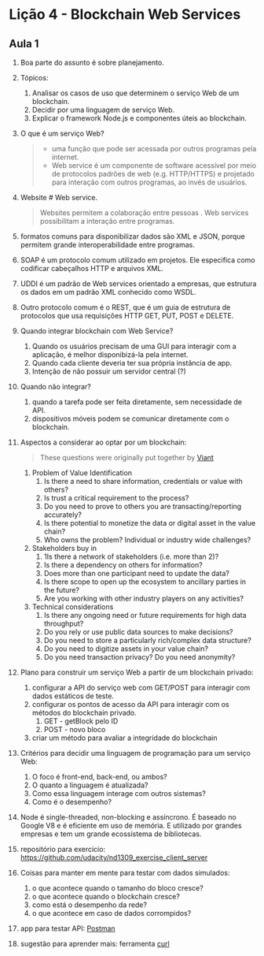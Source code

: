 # Lição 4 - Blockchain Web Services

## Aula 1

1. Boa parte do assunto é sobre planejamento.

2. Tópicos:
    1. Analisar os casos de uso que determinem o serviço Web de um blockchain.
    2. Decidir por uma linguagem de serviço Web.
    3. Explicar o framework Node.js e componentes úteis ao blockchain.

3. O que é um serviço Web?
    > + uma função que pode ser acessada por outros programas pela internet.
    > + Web service é um componente de software acessível por meio de protocolos padrões de web (e.g. HTTP/HTTPS) e projetado para interação com outros programas, ao invés de usuários.

4. Website # Web service.
    > Websites permitem a colaboração entre pessoas . Web services possibilitam a interação entre programas.

5. formatos comuns para disponibilizar dados são XML e JSON, porque permitem grande interoperabilidade entre programas.

6. SOAP é um protocolo comum utilizado em projetos. Ele especifica como codificar cabeçalhos HTTP e arquivos XML.

7. UDDI é um padrão de Web services orientado a empresas, que estrutura os dados em um padrão XML conhecido como WSDL.

8. Outro protocolo comum é o REST, que é um guia de estrutura de protocolos que usa requisições HTTP GET, PUT, POST e DELETE.

9. Quando integrar blockchain com Web Service?
    1. Quando os usuários precisam de uma GUI para interagir com a aplicação, é melhor disponibizá-la pela internet.
    2. Quando cada cliente deveria ter sua própria instância de app.
    3. Intenção de não possuir um servidor central (?)

10. Quando não integrar?
    1. quando a tarefa pode ser feita diretamente, sem necessidade de API.
    2. dispositivos móveis podem se comunicar diretamente com o blockchain.

11. Aspectos a considerar ao optar por um blockchain:
    >  These questions were originally put together by [Viant](https://viant.io/)
    1. Problem of Value Identification
        1. Is there a need to share information, credentials or value with others?
        2. Is trust a critical requirement to the process?
        3. Do you need to prove to others you are transacting/reporting accurately?
        4. Is there potential to monetize the data or digital asset in the value chain?
        5. Who owns the problem? Individual or industry wide challenges?
    2. Stakeholders buy in
        1. 1Is there a network of stakeholders (i.e. more than 2)?
        2. Is there a dependency on others for information?
        3. Does more than one participant need to update the data?
        4. Is there scope to open up the ecosystem to ancillary parties in the future?
        5. Are you working with other industry players on any activities?
    3. Technical considerations
        1. Is there any ongoing need or future requirements for high data throughput?
        2. Do you rely or use public data sources to make decisions?
        3. Do you need to store a particularly rich/complex data structure?
        4. Do you need to digitize assets in your value chain?
        5. Do you need transaction privacy? Do you need anonymity?

12. Plano para construir um serviço Web a partir de um blockchain privado:
    1. configurar a API do serviço web com GET/POST para interagir com dados estáticos de teste.
    2. configurar os pontos de acesso da API para interagir com os métodos do blockchain privado.
        1. GET - getBlock pelo ID
        2. POST - novo bloco
    3. criar um método para avaliar a integridade do blockchain

13. Critérios para decidir uma linguagem de programação para um serviço Web:
    1. O foco é front-end, back-end, ou ambos?
    2. O quanto a linguagem é atualizada?
    3. Como essa linguagem interage com outros sistemas?
    4. Como é o desempenho?

14. Node é single-threaded, non-blocking e assíncrono. É baseado no Google V8 e é eficiente em uso de memória. E utilizado por grandes empresas e tem um grande ecossistema de bibliotecas.

15. repositório para exercício: <https://github.com/udacity/nd1309_exercise_client_server>

16. Coisas para manter em mente para testar com dados simulados:
    1. o que acontece quando o tamanho do bloco cresce?
    2. o que acontece quando o blockchain cresce?
    3. como está o desempenho da rede?
    4. o que acontece em caso de dados corrompidos?

17. app para testar API: [Postman](https://www.getpostman.com/)

18. sugestão para aprender mais: ferramenta [curl](https://curl.haxx.se/book.html)
